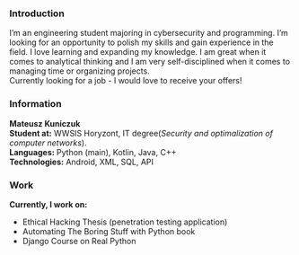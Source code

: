 ### Introduction
I’m  an  engineering  student  majoring  in  cybersecurity  and programming.
I’m  looking  for  an  opportunity  to  polish  my skills and gain experience in the field. I love learning and expanding my knowledge. I am great when it comes to analytical thinking and I am very self-disciplined when it comes to managing time or organizing projects.  
Currently looking for a job - I would love to receive your offers!

### Information
**Mateusz Kuniczuk**  
**Student at:** WWSIS Horyzont, IT degree(_Security and optimalization of computer networks_).  
**Languages:** Python (main), Kotlin, Java, C++  
**Technologies:** Android, XML, SQL, API  

### Work
**Currently, I work on:**  
* Ethical Hacking Thesis (penetration testing application)
* Automating The Boring Stuff with Python book
* Django Course on Real Python

<!--
**Maffey/Maffey** is a ✨ _special_ ✨ repository because its `README.md` (this file) appears on your GitHub profile.
Here are some ideas to get you started:
- 🔭 I’m currently working on ...
- 🌱 I’m currently learning ...
- 👯 I’m looking to collaborate on ...
- 🤔 I’m looking for help with ...
- 💬 Ask me about ...
- 📫 How to reach me: ...
- 😄 Pronouns: ...
- ⚡ Fun fact: ...
-->
